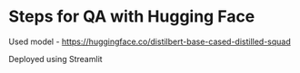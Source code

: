 # Steps for QA with Hugging Face

Used model - https://huggingface.co/distilbert-base-cased-distilled-squad

Deployed using Streamlit
